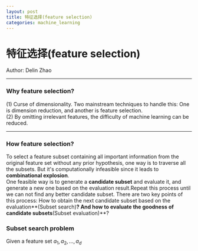 ```yaml
---
layout: post
title: 特征选择(feature selection)
categories: machine_learning
---
```

<script type="text/javascript" src="http://cdn.mathjax.org/mathjax/latest/MathJax.js?config=default"></script>
# 特征选择(feature selection)

Author: Delin Zhao

---

### Why feature selection?

(1) Curse of dimensionality. Two mainstream techniques to handle this: One is dimension reduction, and another is feature selection.  
(2) By omitting irrelevant features, the difficulty of machine learning can be reduced.  

---

### How feature selection?
To select a feature subset containing all important information from the original feature set without any prior hypothesis, one
way is to traverse all the subsets. But it's computationally infeasible since it leads to **combinational explosion**.  
One feasible way is to generate a **candidate subset** and evaluate it, and generate a new one based on the evaluation result.Repeat
this process until we can not find any better candidate subset. There are two key points of this process: How to obtain the next candidate 
subset based on the evaluation**(Subset search)**? And how to evaluate the goodness of candidate subsets**(Subset evaluation)**?

### Subset search problem
Given a feature set ${a_{1},a_{2},...,a_{d}}$
